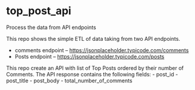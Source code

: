 # top_post_api
Process the data from API endpoints

This repo shows the simple ETL of data taking from two API endpoints.
- comments endpoint – https://jsonplaceholder.typicode.com/comments
- Posts endpoint – https://jsonplaceholder.typicode.com/posts

This repo create an API with list of Top Posts ordered by their number of Comments.
The API response contains the following fields: 
	- post_id 
	- post_title
	- post_body 
	- total_number_of_comments
